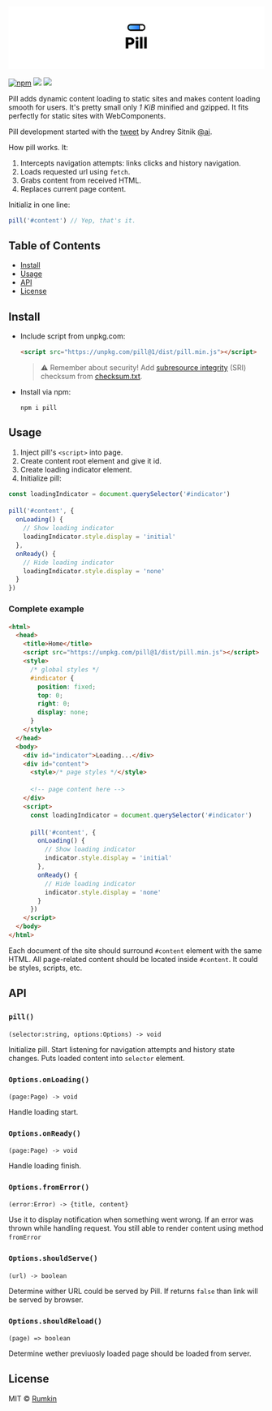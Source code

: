 ![Pill logo](docs/cover.png)

[![npm](https://img.shields.io/npm/v/pill.svg?style=flat-square)](https://npmjs.com/package/pill)
![](https://img.shields.io/badge/size-1.1%20KiB-blue.svg?style=flat-square)
![](https://img.shields.io/badge/deps-0-blue.svg?style=flat-square)

Pill adds dynamic content loading to static sites and makes content loading
smooth for users. It's pretty small only _1 KiB_ minified and gzipped. It fits perfectly
for static sites with WebComponents.

Pill development started with the [tweet](https://twitter.com/sitnikcode/status/1109626507331338240)
by Andrey Sitnik [@ai](https://github.com/ai).

How pill works. It:

1. Intercepts navigation attempts: links clicks and history navigation.
2. Loads requested url using `fetch`.
3. Grabs content from received HTML.
4. Replaces current page content.

Initializ in one line:
```javascript
pill('#content') // Yep, that's it.
```

## Table of Contents

* [Install](#install)
* [Usage](#usage)
* [API](#api)
* [License](#license)

## Install

* Include script from unpkg.com:
  ```html
  <script src="https://unpkg.com/pill@1/dist/pill.min.js"></script>
  ```

  > ⚠️ Remember about security! Add [subresource integrity](https://developer.mozilla.org/en-US/docs/Web/Security/Subresource_Integrity) (SRI) checksum
  > from [checksum.txt](https://unpkg.com/pill@1/dist/checksum.txt).

* Install via npm:

  ```
  npm i pill
  ```

## Usage

1. Inject pill's `<script>` into page.
2. Create content root element and give it id.
3. Create loading indicator element.
4. Initialize pill:
  ```javascript
  const loadingIndicator = document.querySelector('#indicator')

  pill('#content', {
    onLoading() {
      // Show loading indicator
      loadingIndicator.style.display = 'initial'
    },
    onReady() {
      // Hide loading indicator
      loadingIndicator.style.display = 'none'
    }
  })
  ```

### Complete example

```html
<html>
  <head>
    <title>Home</title>
    <script src="https://unpkg.com/pill@1/dist/pill.min.js"></script>
    <style>
      /* global styles */
      #indicator {
        position: fixed;
        top: 0;
        right: 0;
        display: none;
      }
    </style>
  </head>
  <body>
    <div id="indicator">Loading...</div>
    <div id="content">
      <style>/* page styles */</style>
      
      <!-- page content here -->
    </div>
    <script>
      const loadingIndicator = document.querySelector('#indicator')

      pill('#content', {
        onLoading() {
          // Show loading indicator
          indicator.style.display = 'initial'
        },
        onReady() {
          // Hide loading indicator
          indicator.style.display = 'none'
        }
      })
    </script>
  </body>
</html>
```

Each document of the site should surround `#content` element with the same HTML.
All page-related content should be located inside `#content`. It could be styles, scripts, etc.

## API

### `pill()`
```
(selector:string, options:Options) -> void
```

Initialize pill. Start listening for navigation attempts and history state changes. Puts loaded
content into `selector` element.

### `Options.onLoading()`
```
(page:Page) -> void
```
Handle loading start.

### `Options.onReady()`
```
(page:Page) -> void
```
Handle loading finish.

### `Options.fromError()`
```
(error:Error) -> {title, content}
```
Use it to display notification when something went wrong.
If an error was thrown while handling request. You still able
to render content using method `fromError`

### `Options.shouldServe()`
```
(url) -> boolean
```
Determine wither URL could be served by Pill. If returns `false` than link
will be served by browser.

### `Options.shouldReload()`
```
(page) => boolean
```

Determine wether previuosly loaded page should be loaded from server.

## License

MIT © [Rumkin](https://rumk.in)
